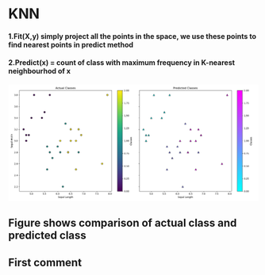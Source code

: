 # KNN

#### 1.Fit(X,y) simply project all the points in the space, we use these points to find nearest points in predict method
#### 2.Predict(x) = count of class with maximum frequency in K-nearest neighbourhod of x


![img](../plots/KNN_comparison.png)
## Figure shows comparison of actual class and predicted class

## First comment
